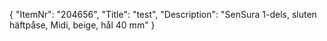 {
  "ItemNr": "204656",
  "Title": "test",
  "Description": "SenSura 1-dels, sluten häftpåse, Midi, beige, hål 40 mm"
}